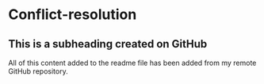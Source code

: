 # Conflict-resolution

## This is a subheading created on GitHub

All of this content added to the readme file has been added from my remote GitHub repository.
